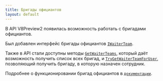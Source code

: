 ```yaml
---
title: Бригады официантов 
layout: default
---
```


В API V8Preview2 появилась возможность работать с бригадами официантов.

Был добавлен интерфейс бригады официантов [`IWaiterTeam`](https://iiko.github.io/front.api.sdk/v8/html/T_Resto_Front_Api_Data_Device_IWaiterTeam.htm).

Также в API стали доступны методы [`GetWaiterTeams`](https://iiko.github.io/front.api.sdk/v8/html/M_Resto_Front_Api_IOperationService_GetWaiterTeams.htm), 
который даёт возможность получить список всех бригад, и [`TryGetWaiterTeamForUser`](https://iiko.github.io/front.api.sdk/v8/html/M_Resto_Front_Api_IOperationService_TryGetWaiterTeamForUser.htm), 
позволяющий получить бригаду, в которую назначен сотрудник.

Подробнее о функционировании бригад официантов в [`документации`](https://ru.iiko.help/articles/releasenotes/2022-summer/a/h2_442097477).